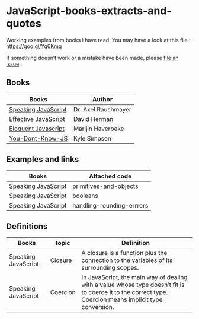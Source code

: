 # JavaScript-books-extracts-and-quotes

Working examples from books i have read. You may have a look at this file : https://goo.gl/Yq6Kmq

If something doesn’t work or a mistake have been made, please [file an issue](https://github.com/FabienGreard/JavaScript-book-s-extracts-and-quotes/issues/new).

## Books

| Books 	| Author |
| -----  | ------ |
| [Speaking JavaScript](http://speakingjs.com/es5/index.html) | Dr. Axel Raushmayer |
| [Effective JavaScript](http://31.210.87.4/ebook/pdf/JavaScript_68_Specific_Ways_to_Harness_the_Power_of_JavaScript_2013.pdf) | David Herman |
| [Eloquent Javascript](http://eloquentjavascript.net/) | Marijin Haverbeke |
|[You-Dont-Know-JS](https://github.com/getify/You-Dont-Know-JS) | Kyle Simpson |

## Examples and links

| Books |	 Attached code |
| ----- |  ------------- |
| Speaking JavaScript | primitives-and-objects |
| Speaking JavaScript |	booleans |
| Speaking JavaScript | handling-rounding-errrors |

## Definitions

| Books |	topic | Definition |
| ----- | ------- | ------------- |
| Speaking JavaScript | Closure |	A closure is a function plus the connection to the variables of its surrounding scopes.  |
| Speaking JavaScript | Coercion | In JavaScript, the main way of dealing with a value whose type doesn’t fit is to coerce it to the correct type. Coercion means implicit type conversion.  |

